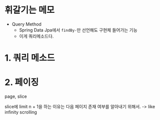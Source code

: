 # 휘갈기는 메모

- Query Method
    - Spring Data Jpa에서 `findBy-`만 선언해도 구현체 들어가는 기능  
    - 이게 쿼리메소드다.

# 1. 쿼리 메소드

# 2. 페이징

page, slice

slice에 limit n + 1을 하는 이유는 다음 페이지 존재 여부를 알아내기 위해서. -> like infinity scrolling  
